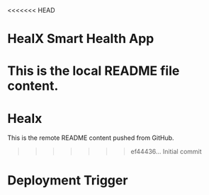 <<<<<<< HEAD
# HealX Smart Health App

This is the local README file content.
=======
# Healx

This is the remote README content pushed from GitHub.
>>>>>>> ef44436... Initial commit
# Deployment Trigger

